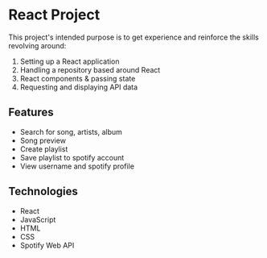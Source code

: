# React Project 

This project's intended purpose is to get experience and reinforce the skills revolving around: 
1) Setting up a React application
2) Handling a repository based around React
3) React components & passing state
4) Requesting and displaying API data



## Features
- Search for song, artists, album
- Song preview 
- Create playlist
- Save playlist to spotify account
- View username and spotify profile

## Technologies
- React
- JavaScript
- HTML
- CSS
- Spotify Web API

